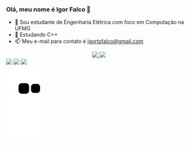 ### Olá, meu nome é Igor Falco 👋



- 🌱 Sou estudante de Engenharia Elétrica com foco em Computação na UFMG
- 📖 Estudando C++
- 📫 Meu e-mail para contato é igortsfalco@gmail.com

<div align="center">
  <a href="https://github.com/IgorFalco">
  <img height="145em" src="https://github-readme-stats.vercel.app/api?username=IgorFalco&show_icons=true&theme=dark&include_all_commits=true&count_private=true"/>
  <img height="145em" src="https://github-readme-stats.vercel.app/api/top-langs/?username=IgorFalco&layout=compact&langs_count=7&theme=dark"/>
</div>
  
  <div> 
  <a href="https://instagram.com/igorfalco" target="_blank"><img src="https://img.shields.io/badge/-Instagram-%23E4405F?style=for-the-badge&logo=instagram&logoColor=white" target="_blank"></a>
  <a href = "mailto:igortsfalco@gmail.com"><img src="https://img.shields.io/badge/-Gmail-%23333?style=for-the-badge&logo=gmail&logoColor=white" target="_blank"></a>
  <a href="https://www.linkedin.com/in/igor-falco-a4636b226/" target="_blank"><img src="https://img.shields.io/badge/-LinkedIn-%230077B5?style=for-the-badge&logo=linkedin&logoColor=white" target="_blank"></a> 
 
  ![Snake animation](https://github.com/rafaballerini/rafaballerini/blob/output/github-contribution-grid-snake.svg)
 
</div>
